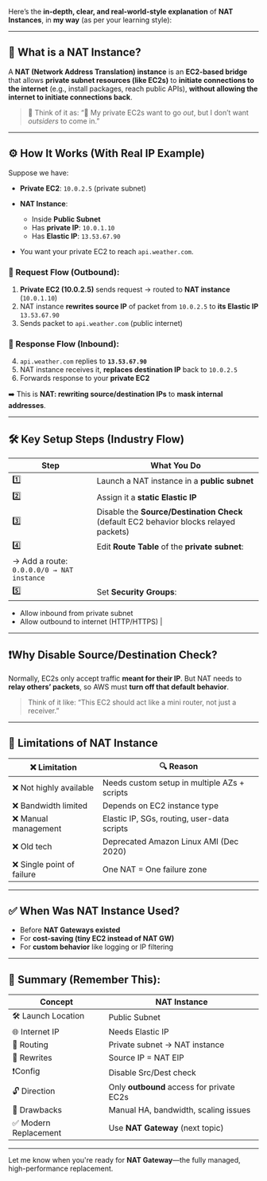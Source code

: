 Here’s the **in-depth, clear, and real-world-style explanation** of **NAT Instances**, in **my way** (as per your learning style):

---

## 🧠 What is a NAT Instance?

A **NAT (Network Address Translation) instance** is an **EC2-based bridge** that allows **private subnet resources (like EC2s)** to **initiate connections to the internet** (e.g., install packages, reach public APIs), **without allowing the internet to initiate connections back**.

> 📌 Think of it as:
> “🔐 My private EC2s want to go *out*, but I don’t want *outsiders* to come in.”

---

## ⚙️ How It Works (With Real IP Example)

Suppose we have:

* **Private EC2**: `10.0.2.5` (private subnet)
* **NAT Instance**:

  * Inside **Public Subnet**
  * Has **private IP**: `10.0.1.10`
  * Has **Elastic IP**: `13.53.67.90`
* You want your private EC2 to reach `api.weather.com`.

### 🔁 Request Flow (Outbound):

1. **Private EC2 (10.0.2.5)** sends request → routed to **NAT instance** (`10.0.1.10`)
2. NAT instance **rewrites source IP** of packet from `10.0.2.5` to **its Elastic IP** `13.53.67.90`
3. Sends packet to `api.weather.com` (public internet)

### 🔁 Response Flow (Inbound):

4. `api.weather.com` replies to **`13.53.67.90`**
5. NAT instance receives it, **replaces destination IP** back to `10.0.2.5`
6. Forwards response to your **private EC2**

➡️ This is **NAT: rewriting source/destination IPs** to **mask internal addresses**.

---

## 🛠️ Key Setup Steps (Industry Flow)

| Step                                      | What You Do                                                                            |
| ----------------------------------------- | -------------------------------------------------------------------------------------- |
| 1️⃣                                       | Launch a NAT instance in a **public subnet**                                           |
| 2️⃣                                       | Assign it a **static Elastic IP**                                                      |
| 3️⃣                                       | Disable the **Source/Destination Check** (default EC2 behavior blocks relayed packets) |
| 4️⃣                                       | Edit **Route Table** of the **private subnet**:                                        |
| → Add a route: `0.0.0.0/0 → NAT instance` |                                                                                        |
| 5️⃣                                       | Set **Security Groups**:                                                               |

* Allow inbound from private subnet
* Allow outbound to internet (HTTP/HTTPS) |

---

## ❗Why Disable Source/Destination Check?

Normally, EC2s only accept traffic **meant for their IP**.
But NAT needs to **relay others’ packets**, so AWS must **turn off that default behavior**.

> Think of it like:
> “This EC2 should act like a mini router, not just a receiver.”

---

## 🚫 Limitations of NAT Instance

| ❌ Limitation              | 🔍 Reason                                    |
| ------------------------- | -------------------------------------------- |
| ❌ Not highly available    | Needs custom setup in multiple AZs + scripts |
| ❌ Bandwidth limited       | Depends on EC2 instance type                 |
| ❌ Manual management       | Elastic IP, SGs, routing, user-data scripts  |
| ❌ Old tech                | Deprecated Amazon Linux AMI (Dec 2020)       |
| ❌ Single point of failure | One NAT = One failure zone                   |

---

## ✅ When Was NAT Instance Used?

* Before **NAT Gateways existed**
* For **cost-saving (tiny EC2 instead of NAT GW)**
* For **custom behavior** like logging or IP filtering

---

## 🧠 Summary (Remember This):

| Concept              | NAT Instance                              |
| -------------------- | ----------------------------------------- |
| 🛠️ Launch Location  | Public Subnet                             |
| 🌐 Internet IP       | Needs Elastic IP                          |
| 🔄 Routing           | Private subnet → NAT instance             |
| 🔁 Rewrites          | Source IP = NAT EIP                       |
| ❗Config              | Disable Src/Dest check                    |
| 🔓 Direction         | Only **outbound** access for private EC2s |
| 🚫 Drawbacks         | Manual HA, bandwidth, scaling issues      |
| ✅ Modern Replacement | Use **NAT Gateway** (next topic)          |

---

Let me know when you're ready for **NAT Gateway**—the fully managed, high-performance replacement.
